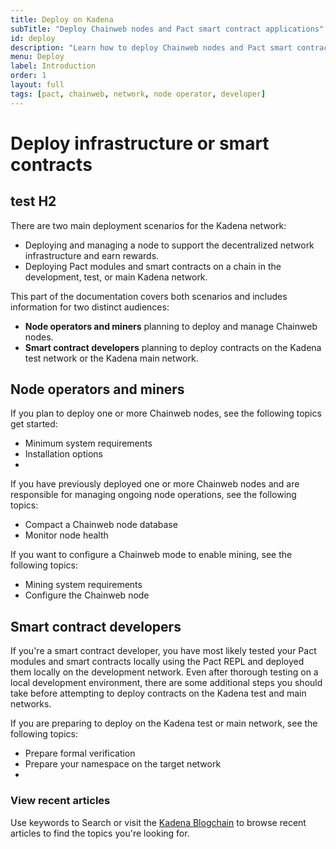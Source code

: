 ```yaml
---
title: Deploy on Kadena
subTitle: "Deploy Chainweb nodes and Pact smart contract applications"
id: deploy
description: "Learn how to deploy Chainweb nodes and Pact smart contract applications on the Kadena network."
menu: Deploy
label: Introduction
order: 1
layout: full
tags: [pact, chainweb, network, node operator, developer]
---
```


# Deploy infrastructure or smart contracts

## test H2

There are two main deployment scenarios for the Kadena network:

- Deploying and managing a node to support the decentralized network infrastructure and earn rewards.
- Deploying Pact modules and smart contracts on a chain in the development, test, or main Kadena network.

This part of the documentation covers both scenarios and includes information for two distinct audiences:

- **Node operators and miners** planning to deploy and manage Chainweb nodes.
- **Smart contract developers** planning to deploy contracts on the Kadena test network or the Kadena main network.

## Node operators and miners

If you plan to deploy one or more Chainweb nodes, see the following topics get started:

- Minimum system requirements
- Installation options
- 

If you have previously deployed one or more Chainweb nodes and are responsible for managing ongoing node operations, see the following topics:

- Compact a Chainweb node database
- Monitor node health

If you want to configure a Chainweb mode to enable mining, see the following topics:

- Mining system requirements
- Configure the Chainweb node

## Smart contract developers

If you're a smart contract developer, you have most likely tested your Pact modules and smart contracts locally using the Pact REPL and deployed them locally on the development network.
Even after thorough testing on a local development environment, there are some additional steps you should take before attempting to deploy contracts on the Kadena test and main networks.

If you are preparing to deploy on the Kadena test or main network, see the following topics:

- Prepare formal verification
- Prepare your namespace on the target network
- 

### View recent articles

Use keywords to Search or visit the [Kadena Blogchain](https://www.kadena.io/blog) to browse recent articles to find the topics you're looking for.
